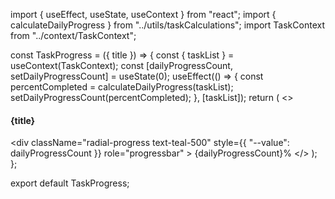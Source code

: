 import { useEffect, useState, useContext } from "react";
import { calculateDailyProgress } from "../utils/taskCalculations";
import TaskContext from "../context/TaskContext";

const TaskProgress = ({ title }) => {
  const { taskList } = useContext(TaskContext);
  const [dailyProgressCount, setDailyProgressCount] = useState(0);
  useEffect(() => {
    const percentCompleted = calculateDailyProgress(taskList);
    setDailyProgressCount(percentCompleted);
  }, [taskList]);
  return (
    <>
      <h4 className="mb-2 text-center lg:mt-16">{title}</h4>
      <div
        className="radial-progress text-teal-500"
        style={{ "--value": dailyProgressCount }}
        role="progressbar"
      >
        {dailyProgressCount}%
      </div>
    </>
  );
};

export default TaskProgress;
